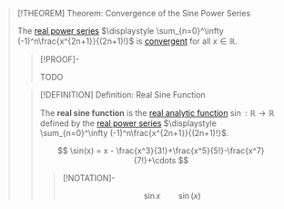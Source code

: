 >[!THEOREM] Theorem: Convergence of the Sine Power Series
>
>The [real power series](../../../Real%20Power%20Series/index.md) $\displaystyle \sum_{n=0}^\infty (-1)^n\frac{x^{2n+1}}{(2n+1)!}$ is [convergent](../../../Real%20Power%20Series/Convergence.md) for all $x \in \mathbb{R}$.
>
>>[!PROOF]-
>>
>>TODO
>>
>
>>[!DEFINITION] Definition: Real Sine Function
>>
>>The **real sine function** is the [real analytic function](../../Real%20Analytic%20Functions.md) $\sin: \mathbb{R} \to \mathbb{R}$ defined by the [real power series](../../../Real%20Power%20Series/index.md) $\displaystyle \sum_{n=0}^\infty (-1)^n\frac{x^{2n+1}}{(2n+1)!}$.
>>
>>$$
>>\sin(x) = x - \frac{x^3}{3!}+\frac{x^5}{5!}-\frac{x^7}{7!}+\cdots
>>$$
>>
>>>[!NOTATION]-
>>>
>>>$$
>>>\sin x \qquad \sin (x)
>>>$$
>>>
>>
>